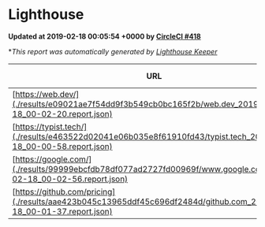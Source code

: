 
# Lighthouse

**Updated at 2019-02-18 00:05:54 +0000 by [CircleCI #418](https://circleci.com/gh/ItinerisLtd/lighthouse-keeper-example/418)**

**This report was automatically generated by [Lighthouse Keeper](https://github.com/itinerisltd/lighthouse-keeper)*

| URL | Performance | Accessibility | Best Practices | SEO | PWA | Updated At |
| --- | --- | --- | --- | --- | --- | --- |
| [https://web.dev/](./results/e09021ae7f54dd9f3b549cb0bc165f2b/web.dev_2019-02-18_00-02-20.report.json) | 0.92 | 0.93 | 0.93 | 0.91 | 1 | 2019-02-18T00:02:20.552Z |
| [https://typist.tech/](./results/e463522d02041e06b035e8f61910fd43/typist.tech_2019-02-18_00-00-58.report.json) | 1 |  |  |  |  | 2019-02-18T00:00:58.375Z |
| [https://google.com/](./results/99999ebcfdb78df077ad2727fd00969f/www.google.com_2019-02-18_00-02-56.report.json) | 0.96 | 0.71 | 0.93 | 0.8 | 0.58 | 2019-02-18T00:02:56.397Z |
| [https://github.com/pricing](./results/aae423b045c13965ddf45c696df2484d/github.com_2019-02-18_00-01-37.report.json) | 0.66 | 0.89 | 0.93 | 0.9 | 0.58 | 2019-02-18T00:01:37.217Z |
